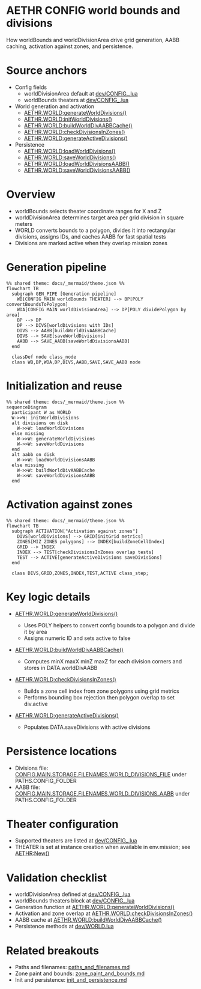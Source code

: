 # AETHR CONFIG world bounds and divisions

How worldBounds and worldDivisionArea drive grid generation, AABB caching, activation against zones, and persistence.

# Source anchors

- Config fields
  - worldDivisionArea default at [dev/CONFIG_.lua](../../dev/CONFIG_.lua:244)
  - worldBounds theaters at [dev/CONFIG_.lua](../../dev/CONFIG_.lua:245)
- World generation and activation
  - [AETHR.WORLD:generateWorldDivisions()](../../dev/WORLD.lua:1156)
  - [AETHR.WORLD:initWorldDivisions()](../../dev/WORLD.lua:1176)
  - [AETHR.WORLD:buildWorldDivAABBCache()](../../dev/WORLD.lua:1206)
  - [AETHR.WORLD:checkDivisionsInZones()](../../dev/WORLD.lua:1328)
  - [AETHR.WORLD:generateActiveDivisions()](../../dev/WORLD.lua:1067)
- Persistence
  - [AETHR.WORLD:loadWorldDivisions()](../../dev/WORLD.lua:1096)
  - [AETHR.WORLD:saveWorldDivisions()](../../dev/WORLD.lua:1112)
  - [AETHR.WORLD:loadWorldDivisionsAABB()](../../dev/WORLD.lua:1126)
  - [AETHR.WORLD:saveWorldDivisionsAABB()](../../dev/WORLD.lua:1140)

# Overview

- worldBounds selects theater coordinate ranges for X and Z
- worldDivisionArea determines target area per grid division in square meters
- WORLD converts bounds to a polygon, divides it into rectangular divisions, assigns IDs, and caches AABB for fast spatial tests
- Divisions are marked active when they overlap mission zones

# Generation pipeline

```mermaid
%% shared theme: docs/_mermaid/theme.json %%
flowchart TB
  subgraph GEN_PIPE [Generation pipeline]
    WB[CONFIG MAIN worldBounds THEATER] --> BP[POLY convertBoundsToPolygon]
    WDA[CONFIG MAIN worldDivisionArea] --> DP[POLY dividePolygon by area]
    BP --> DP
    DP --> DIVS[worldDivisions with IDs]
    DIVS --> AABB[buildWorldDivAABBCache]
    DIVS --> SAVE[saveWorldDivisions]
    AABB --> SAVE_AABB[saveWorldDivisionsAABB]
  end

  classDef node class_node
  class WB,BP,WDA,DP,DIVS,AABB,SAVE,SAVE_AABB node
```

# Initialization and reuse

```mermaid
%% shared theme: docs/_mermaid/theme.json %%
sequenceDiagram
  participant W as WORLD
  W->>W: initWorldDivisions
  alt divisions on disk
    W->>W: loadWorldDivisions
  else missing
    W->>W: generateWorldDivisions
    W->>W: saveWorldDivisions
  end
  alt aabb on disk
    W->>W: loadWorldDivisionsAABB
  else missing
    W->>W: buildWorldDivAABBCache
    W->>W: saveWorldDivisionsAABB
  end
```

# Activation against zones

```mermaid
%% shared theme: docs/_mermaid/theme.json %%
flowchart TB
  subgraph ACTIVATION["Activation against zones"]
    DIVS[worldDivisions] --> GRID[initGrid metrics]
    ZONES[MIZ_ZONES polygons] --> INDEX[buildZoneCellIndex]
    GRID --> INDEX
    INDEX --> TEST[checkDivisionsInZones overlap tests]
    TEST --> ACTIVE[generateActiveDivisions saveDivisions]
  end

  class DIVS,GRID,ZONES,INDEX,TEST,ACTIVE class_step;
```

# Key logic details

- [AETHR.WORLD:generateWorldDivisions()](../../dev/WORLD.lua:1156)
  - Uses POLY helpers to convert config bounds to a polygon and divide it by area
  - Assigns numeric ID and sets active to false

- [AETHR.WORLD:buildWorldDivAABBCache()](../../dev/WORLD.lua:1206)
  - Computes minX maxX minZ maxZ for each division corners and stores in DATA.worldDivAABB

- [AETHR.WORLD:checkDivisionsInZones()](../../dev/WORLD.lua:1328)
  - Builds a zone cell index from zone polygons using grid metrics
  - Performs bounding box rejection then polygon overlap to set div.active

- [AETHR.WORLD:generateActiveDivisions()](../../dev/WORLD.lua:1067)
  - Populates DATA.saveDivisions with active divisions

# Persistence locations

- Divisions file: [CONFIG.MAIN.STORAGE.FILENAMES.WORLD_DIVISIONS_FILE](../../dev/CONFIG_.lua:222) under PATHS.CONFIG_FOLDER
- AABB file: [CONFIG.MAIN.STORAGE.FILENAMES.WORLD_DIVISIONS_AABB](../../dev/CONFIG_.lua:221) under PATHS.CONFIG_FOLDER

# Theater configuration

- Supported theaters are listed at [dev/CONFIG_.lua](../../dev/CONFIG_.lua:246)
- THEATER is set at instance creation when available in env.mission; see [AETHR:New()](../../dev/AETHR.lua:141)

# Validation checklist

- worldDivisionArea defined at [dev/CONFIG_.lua](../../dev/CONFIG_.lua:244)
- worldBounds theaters block at [dev/CONFIG_.lua](../../dev/CONFIG_.lua:246)
- Generation function at [AETHR.WORLD:generateWorldDivisions()](../../dev/WORLD.lua:1156)
- Activation and zone overlap at [AETHR.WORLD:checkDivisionsInZones()](../../dev/WORLD.lua:1328)
- AABB cache at [AETHR.WORLD:buildWorldDivAABBCache()](../../dev/WORLD.lua:1206)
- Persistence methods at [dev/WORLD.lua](../../dev/WORLD.lua:1096)

# Related breakouts

- Paths and filenames: [paths_and_filenames.md](./paths_and_filenames.md)
- Zone paint and bounds: [zone_paint_and_bounds.md](./zone_paint_and_bounds.md)
- Init and persistence: [init_and_persistence.md](./init_and_persistence.md)